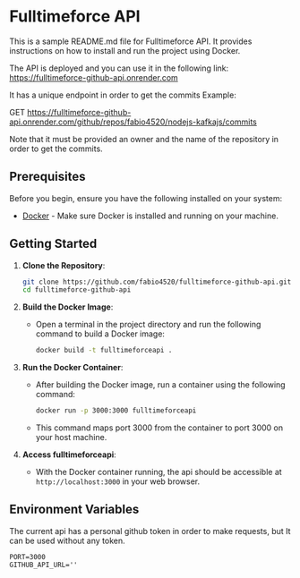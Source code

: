 # Fulltimeforce API

This is a sample README.md file for Fulltimeforce API. It provides instructions on how to install and run the project using Docker.

The API is deployed and you can use it in the following link: https://fulltimeforce-github-api.onrender.com

It has a unique endpoint in order to get the commits
Example:

GET https://fulltimeforce-github-api.onrender.com/github/repos/fabio4520/nodejs-kafkajs/commits

Note that it must be provided an owner and the name of the repository in order to get the commits.

## Prerequisites

Before you begin, ensure you have the following installed on your system:

- [Docker](https://www.docker.com/get-started) - Make sure Docker is installed and running on your machine.

## Getting Started

1. **Clone the Repository**:

   ```bash
   git clone https://github.com/fabio4520/fulltimeforce-github-api.git
   cd fulltimeforce-github-api
   ```

2. **Build the Docker Image**:

   - Open a terminal in the project directory and run the following command to build a Docker image:

     ```bash
     docker build -t fulltimeforceapi .
     ```

3. **Run the Docker Container**:

   - After building the Docker image, run a container using the following command:

     ```bash
     docker run -p 3000:3000 fulltimeforceapi
     ```

   - This command maps port 3000 from the container to port 3000 on your host machine.

4. **Access fulltimeforceapi**:

   - With the Docker container running, the api should be accessible at `http://localhost:3000` in your web browser.

## Environment Variables

The current api has a personal github token in order to make requests, but It can be used without any token.

```env
PORT=3000
GITHUB_API_URL=''